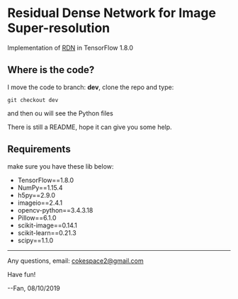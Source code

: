 # Residual Dense Network for Image Super-resolution
Implementation of [RDN](https://arxiv.org/abs/1802.08797) in TensorFlow 1.8.0

## Where is the code?
I move the code to branch: **dev**, clone the repo and type:
```shell
git checkout dev
```
and then ou will see the Python files

There is still a README, hope it can give you some help.

## Requirements
make sure you have these lib below:
 - TensorFlow==1.8.0
 - NumPy==1.15.4
 - h5py==2.9.0
 - imageio==2.4.1
 - opencv-python==3.4.3.18
 - Pillow==6.1.0
 - scikit-image==0.14.1
 - scikit-learn==0.21.3
 - scipy==1.1.0

---

Any questions, email: cokespace2@gmail.com

Have fun!

--Fan, 08/10/2019